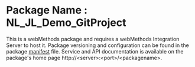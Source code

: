 # Package Name : NL_JL_Demo_GitProject
This is a webMethods package and requires a webMethods Integration Server to host it. Package versioning and configuration can be found in the package [manifest](./NL_JL_Demo_GitProject/manifest.v3) file. Service and API documentation is available on the package's home page http://&lt;server&gt;:&lt;port&gt;/&lt;packagename>.